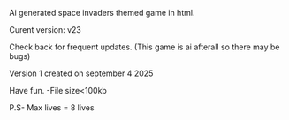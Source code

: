 Ai generated space invaders themed game in html.
    
   
   
Curent version:
v23
     
    
Check back for frequent updates. (This game is ai afterall so there may be bugs)
    
   
    
   
    
Version 1 created on september 4 2025
  
  
Have fun.
-File size<100kb

P.S- Max lives = 8 lives
